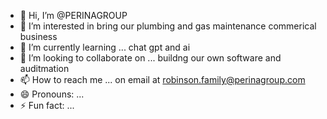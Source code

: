 - 👋 Hi, I’m @PERINAGROUP 
- 👀 I’m interested in bring our plumbing and gas maintenance commerical business 
- 🌱 I’m currently learning ... chat gpt and ai
- 💞️ I’m looking to collaborate on ... buildng our own software and auditmation 
- 📫 How to reach me ... on email at robinson.family@perinagroup.com
- 😄 Pronouns: ...
- ⚡ Fun fact: ...

<!---
PERINAGROUP/PERINAGROUP is a ✨ special ✨ repository because its `README.md` (this file) appears on your GitHub profile.
You can click the Preview link to take a look at your changes.
--->
